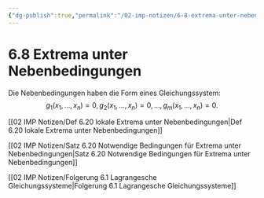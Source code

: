 ```yaml
---
{"dg-publish":true,"permalink":"/02-imp-notizen/6-8-extrema-unter-nebenbedingungen/","dgHomeLink":true,"dgPassFrontmatter":false}
---
```


# 6.8 Extrema unter Nebenbedingungen
Die Nebenbedingungen haben die Form eines Gleichungssystem: 
$$g_1(x_1,\ldots,x_n)=0,\, g_2(x_1,\ldots,x_n)=0, \ldots, \,g_m(x_1,\ldots,x_n)=0.$$

[[02 IMP Notizen/Def 6.20 lokale Extrema unter Nebenbedingungen|Def 6.20 lokale Extrema unter Nebenbedingungen]]

[[02 IMP Notizen/Satz 6.20 Notwendige Bedingungen für Extrema unter Nebenbedingungen|Satz 6.20 Notwendige Bedingungen für Extrema unter Nebenbedingungen]]

[[02 IMP Notizen/Folgerung 6.1 Lagrangesche Gleichungssysteme|Folgerung 6.1 Lagrangesche Gleichungssysteme]]